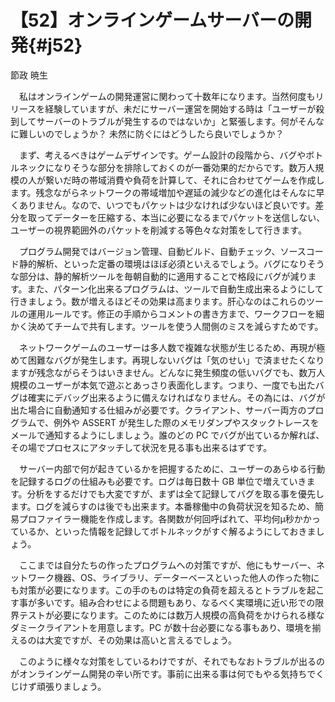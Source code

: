 # 【52】オンラインゲームサーバーの開発{#j52}

<div class="author">節政 暁生</div>

　私はオンラインゲームの開発運営に関わって十数年になります。当然何度もリリースを経験していますが、未だにサーバー運営を開始する時は「ユーザーが殺到してサーバーのトラブルが発生するのではないか」と緊張します。何がそんなに難しいのでしょうか？ 未然に防ぐにはどうしたら良いでしょうか？

　まず、考えるべきはゲームデザインです。ゲーム設計の段階から、バグやボトルネックになりそうな部分を排除しておくのが一番効果的だからです。数万人規模の人が繋いだ時の帯域消費や負荷を計算して、それに合わせてゲームを作成します。残念ながらネットワークの帯域増加や遅延の減少などの進化はそんなに早くありません。なので、いつでもパケットは少なければ少ないほど良いです。差分を取ってデーターを圧縮する、本当に必要になるまでパケットを送信しない、ユーザーの視界範囲外のパケットを削減する等色々な対策をして行きます。

　プログラム開発ではバージョン管理、自動ビルド、自動チェック、ソースコード静的解析、といった定番の環境はほぼ必須といえるでしょう。バグになりそうな部分は、静的解析ツールを毎朝自動的に適用することで格段にバグが減ります。また、パターン化出来るプログラムは、ツールで自動生成出来るようにして行きましょう。数が増えるほどその効果は高まります。肝心なのはこれらのツールの運用ルールです。修正の手順からコメントの書き方まで、ワークフローを細かく決めてチームで共有します。ツールを使う人間側のミスを減らすためです。

　ネットワークゲームのユーザーは多人数で複雑な状態が生じるため、再現が極めて困難なバグが発生します。再現しないバグは「気のせい」で済ませたくなりますが残念ながらそうはいきません。どんなに発生頻度の低いバグでも、数万人規模のユーザーが本気で遊ぶとあっさり表面化します。つまり、一度でも出たバグは確実にデバッグ出来るように備えなければなりません。その為には、バグが出た場合に自動通知する仕組みが必要です。クライアント、サーバー両方のプログラムで、例外や ASSERT が発生した際のメモリダンプやスタックトレースをメールで通知するようにしましょう。誰のどの PC でバグが出ているか解れば、その場でプロセスにアタッチして状況を見る事も出来るはずです。

　サーバー内部で何が起きているかを把握するために、ユーザーのあらゆる行動を記録するログの仕組みも必要です。ログは毎日数十 GB 単位で増えていきます。分析をするだけでも大変ですが、まずは全て記録してバグを取る事を優先します。ログを減らすのは後でも出来ます。本番稼働中の負荷状況を知るため、簡易プロファイラー機能を作成します。各関数が何回呼ばれて、平均何μ秒かかっているか、といった情報を記録してボトルネックがすぐ解るようにしておきましょう。

　ここまでは自分たちの作ったプログラムへの対策ですが、他にもサーバー、ネットワーク機器、OS、ライブラリ、データーベースといった他人の作った物にも対策が必要になります。この手のものは特定の負荷を超えるとトラブルを起こす事が多いです。組み合わせによる問題もあり、なるべく実環境に近い形での限界テストが必要になります。このためには数万人規模の高負荷をかけられる様なダミークライアントを用意します。PC が数十台必要になる事もあり、環境を揃えるのは大変ですが、その効果は高いと言えるでしょう。

　このように様々な対策をしているわけですが、それでもなおトラブルが出るのがオンラインゲーム開発の辛い所です。事前に出来る事は何でもやる気持ちでくじけず頑張りましょう。
